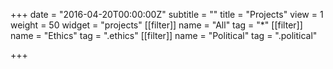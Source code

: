 +++
date = "2016-04-20T00:00:00Z"
subtitle = ""
title = "Projects"
view = 1
weight = 50
widget = "projects"
[[filter]]
name = "All"
tag = "*"
[[filter]]
name = "Ethics"
tag = ".ethics"
[[filter]]
name = "Political"
tag = ".political"

+++
